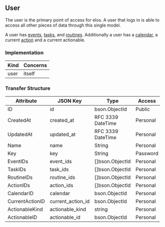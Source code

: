 User
----

The user is the primary point of access for elos. A user that logs in is able to access all other pieces of data through this single model.

A user has [events](event.md), [tasks](task.md), and [routines](routine.md). Additionally a user has a [calendar](calendar.md), a current [action](action.md) and a current actionable.


### Implementation
| Kind   | Concerns   |
| ------ | ---------- |
| user   | itself     |

### Transfer Structure
| Attribute       | JSON Key          | Type              | Access    |
| --------------- | ----------------- | ----------------- | --------- |
| ID              | id                | bson.ObjectId     | Public    |
| CreatedAt       | created_at        | RFC 3339 DateTime | Personal  |
| UpdatedAt       | updated_at        | RFC 3339 DateTime | Personal  |
| Name            | name              | String            | Personal  |
| Key             | key               | String            | Password  |
| EventIDs        | event_ids         | []bson.ObjectId   | Personal  |
| TaskIDs         | task_ids          | []bson.ObjectId   | Personal  |
| RoutineIDs      | routine_ids       | []bson.ObjectId   | Personal  |
| ActionIDs       | action_ids        | []bson.ObjectId   | Personal  |
| CalendarID      | calendar          | bson.ObjectId     | Personal  |
| CurrentActionID | current_action_id | bson.ObjectId     | Personal  |
| ActionableKind  | actionable_kind   | string            | Personal  |
| ActionableID    | actionable_id     | bson.ObjectId     | Personal  |
